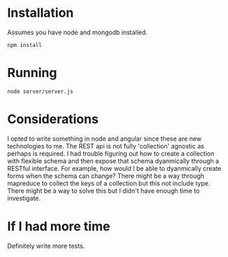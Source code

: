 # Installation
Assumes you have node and mongodb installed.
```
npm install
```
# Running

```
node server/server.js
```
# Considerations
I opted to write something in node and angular since these are new technologies to me. The REST api is not fully 'collection' agnostic as perhaps is required. 
I had trouble figuring out how to create a collection with flexible schema and then expose that schema dyanmically through a RESTful interface. For example, 
how would I be able to dyanmically create forms when the schema can change? There might be a way through mapreduce to collect the keys of a collection but
this not include type. There might be a way to solve this but I didn't have enough time to investigate.

# If I had more time
Definitely write more tests. 
  
